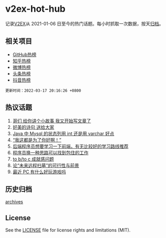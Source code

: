 # v2ex-hot-hub

 记录[V2EX](https://www.v2ex.com/)从 2021-01-06 日至今的热门话题。每小时抓取一次数据，按天[归档](archives)。
 
 ## 相关项目

- [GitHub热榜](https://github.com/lonnyzhang423/github-hot-hub)
- [知乎热榜](https://github.com/lonnyzhang423/zhihu-hot-hub)
- [微博热榜](https://github.com/lonnyzhang423/weibo-hot-hub)
- [头条热榜](https://github.com/lonnyzhang423/toutiao-hot-hub)
- [抖音热榜](https://github.com/lonnyzhang423/douyin-hot-hub)


 `更新时间：2022-03-17 20:16:26 +0800`

## 热议话题

1. [哥们 给你讲个小故事 我又开始写文章了](https://www.v2ex.com/t/840926)
1. [好美的诗句 送给大家](https://www.v2ex.com/t/840950)
1. [Java 中 Mysql 的状态列用 int 还是用 varchar 好点](https://www.v2ex.com/t/840907)
1. [“我这都是为了你好啊！”](https://www.v2ex.com/t/841054)
1. [后端程序员想要学习一下前端，有无比较好的学习路线推荐](https://www.v2ex.com/t/840973)
1. [程序员换一种思路可以找到包住的工作](https://www.v2ex.com/t/840960)
1. [to b/to c 成就感问题](https://www.v2ex.com/t/840921)
1. [论“未来远程扫墓”的可行性与前景](https://www.v2ex.com/t/840957)
1. [最近 PC 有什么好玩游戏吗](https://www.v2ex.com/t/840994)

## 历史归档

[archives](archives)

## License

See the [LICENSE](LICENSE) file for license rights and limitations (MIT).
